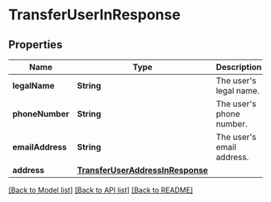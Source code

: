 # TransferUserInResponse

## Properties
Name | Type | Description | Notes
------------ | ------------- | ------------- | -------------
**legalName** | **String** | The user&#39;s legal name. | 
**phoneNumber** | **String** | The user&#39;s phone number. | 
**emailAddress** | **String** | The user&#39;s email address. | 
**address** | [**TransferUserAddressInResponse**](TransferUserAddressInResponse.md) |  | 

[[Back to Model list]](../README.md#documentation-for-models) [[Back to API list]](../README.md#documentation-for-api-endpoints) [[Back to README]](../README.md)


